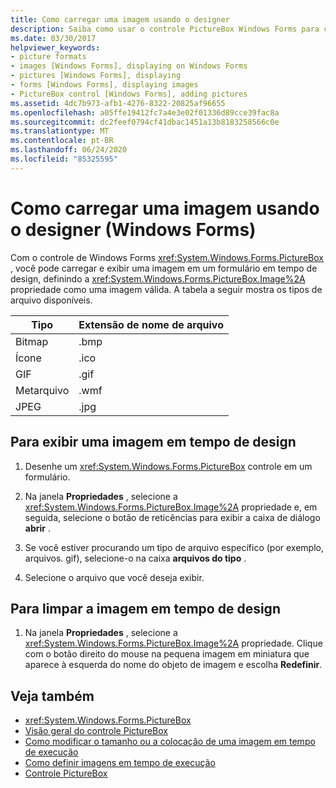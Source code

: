 ```yaml
---
title: Como carregar uma imagem usando o designer
description: Saiba como usar o controle PictureBox Windows Forms para carregar e exibir uma imagem em um formulário em tempo de design.
ms.date: 03/30/2017
helpviewer_keywords:
- picture formats
- images [Windows Forms], displaying on Windows Forms
- pictures [Windows Forms], displaying
- forms [Windows Forms], displaying images
- PictureBox control [Windows Forms], adding pictures
ms.assetid: 4dc7b973-afb1-4276-8322-20825af96655
ms.openlocfilehash: a05ffe19412fc7a4e3e02f01336d89cce39fac8a
ms.sourcegitcommit: dc2feef0794cf41dbac1451a13b8183258566c0e
ms.translationtype: MT
ms.contentlocale: pt-BR
ms.lasthandoff: 06/24/2020
ms.locfileid: "85325595"
---
```

# <a name="how-to-load-a-picture-using-the-designer-windows-forms"></a>Como carregar uma imagem usando o designer (Windows Forms)

Com o controle de Windows Forms <xref:System.Windows.Forms.PictureBox> , você pode carregar e exibir uma imagem em um formulário em tempo de design, definindo a <xref:System.Windows.Forms.PictureBox.Image%2A> propriedade como uma imagem válida. A tabela a seguir mostra os tipos de arquivo disponíveis.

|Tipo|Extensão de nome de arquivo|
|---|---|
|Bitmap|.bmp|
|Ícone|.ico|
|GIF|.gif|
|Metarquivo|.wmf|
|JPEG|.jpg|

## <a name="to-display-a-picture-at-design-time"></a>Para exibir uma imagem em tempo de design

1. Desenhe um <xref:System.Windows.Forms.PictureBox> controle em um formulário.

2. Na janela **Propriedades** , selecione a <xref:System.Windows.Forms.PictureBox.Image%2A> propriedade e, em seguida, selecione o botão de reticências para exibir a caixa de diálogo **abrir** .

3. Se você estiver procurando um tipo de arquivo específico (por exemplo, arquivos. gif), selecione-o na caixa **arquivos do tipo** .

4. Selecione o arquivo que você deseja exibir.

## <a name="to-clear-the-picture-at-design-time"></a>Para limpar a imagem em tempo de design

1. Na janela **Propriedades** , selecione a <xref:System.Windows.Forms.PictureBox.Image%2A> propriedade. Clique com o botão direito do mouse na pequena imagem em miniatura que aparece à esquerda do nome do objeto de imagem e escolha **Redefinir**.

## <a name="see-also"></a>Veja também

- <xref:System.Windows.Forms.PictureBox>
- [Visão geral do controle PictureBox](picturebox-control-overview-windows-forms.md)
- [Como modificar o tamanho ou a colocação de uma imagem em tempo de execução](how-to-modify-the-size-or-placement-of-a-picture-at-run-time-windows-forms.md)
- [Como definir imagens em tempo de execução](how-to-set-pictures-at-run-time-windows-forms.md)
- [Controle PictureBox](picturebox-control-windows-forms.md)
